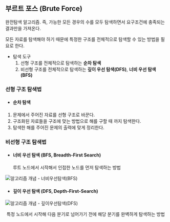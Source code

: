 ## 부르트 포스 (Brute Force)

완전탐색 알고리즘. 즉, 가능한 모든 경우의 수를 모두 탐색하면서 요구조건에 충족되는 결과만을 가져온다.

모든 자료를 탐색해야 하기 때문에 특정한 구조를 전체적으로 탐색할 수 있는 방법을 필요로 한다. 

- 탐색 도구
  1. 선형 구조를 전체적으로 탐색하는 **순차 탐색**
  2. 비선형 구조를 전체적으로 탐색하는 **깊이 우선 탐색(DFS)**, **너비 우선 탐색(BFS)** 

### 선형 구조 탐색법

- #### 순차 탐색

1. 문제에서 주어진 자료를 선형 구조로 바꾼다.
2. 구조화된 자료들을 구조에 맞는 방법으로 해를 구할 때 까지 탐색한다.
3. 탐색한 해를 주어진 문제의 출력에 맞게 정리한다.

### 비선형 구조 탐색법

- #### 너비 우선 탐색 (BFS, Breadth-First Search)

  루트 노드에서 시작해서 인접한 노드를 먼저 탐색하는 방법

![알고리즘 개념 - 너비우선탐색(BFS)](https://media.vlpt.us/images/sukong/post/103fbeed-3f70-4074-9a7d-76915a7764f2/BFS.png)

- #### 깊이 우선 탐색 (DFS, Depth-First-Search)



![알고리즘 개념 - 깊이우선탐색(DFS)](https://media.vlpt.us/images/sukong/post/b9042f15-fb5b-4272-abe7-8cdeb3f0f22f/DFS.png)

​	특정 노드에서 시작해 다음 분기로 넘어가기 전에 해당 분기를 완벽하게 탐색하는 방법
